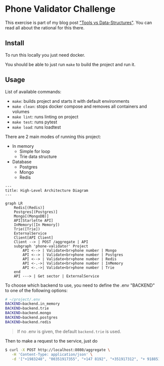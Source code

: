 # Phone Validator Challenge

This exercise is part of my blog post ["Tools vs Data-Structures"](https://www.andreffs.com/blog/tools-vs-data-structures/). You can read all about the rational for this there.

## Install

To run this locally you just need docker.

You should be able to just run ```make``` to build the project and run it.

## Usage

List of available commands:

* `make`: builds project and starts it with default environments
* `make clean`: stops docker compose and removes all containers and volumes
* `make lint`: runs linting on project
* `make test`: runs pytest
* `make load`: runs loadtest

There are 2 main modes of running this project:
* In memory
  * Simple for loop
  * Trie data structure
* Database
  * Postgres
  * Mongo
  * Redis

```mermaid
---
title: High-Level Architecture Diagram
---

graph LR
    Redis[(Redis)]
    Postgres[(Postgres)]
    Mongo[(MongoDB)]
    API[Starlette API]
    InMemory([In Memory])
    Trie([Trie])
    ExternalService
    Client[API Client]
    Client --> | POST /aggregate | API
    subgraph 'phone-validator' Project
        API <--> | Validate<br>phone number | Mongo
        API <--> | Validate<br>phone number | Postgres
        API <--> | Validate<br>phone number | Redis
        API <-.->| Validate<br>phone number | InMemory
        API <-.->| Validate<br>phone number | Trie
    end
    API ---> | Get sector | ExternalService
```

To choose which backend to use, you need to define the .env "BACKEND" to one of the following options:

```bash
# ~/project/.env
BACKEND=backend.in_memory
BACKEND=backend.trie
BACKEND=backend.mongo
BACKEND=backend.postgres
BACKEND=backend.redis
```

> If no .env is given, the default `backend.trie` is used.

Then to make a request to the service, just do

```bash
$ curl -X POST http://localhost:8080/aggregate \
   -H 'Content-Type: application/json' \
   -d '["+1983248", "00351917355", "+147 8192", "+351917312", "+ 918851"]'
````
